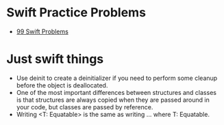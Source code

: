 # Swift Practice Problems

- [99 Swift Problems](http://www.enekoalonso.com/projects/99-swift-problems/)

# Just swift things

- Use deinit to create a deinitializer if you need to perform some cleanup before the object is deallocated.
- One of the most important differences between structures and classes is that structures are always copied when they are passed around in your code, but classes are passed by reference.
- Writing <T: Equatable> is the same as writing <T> ... where T: Equatable.